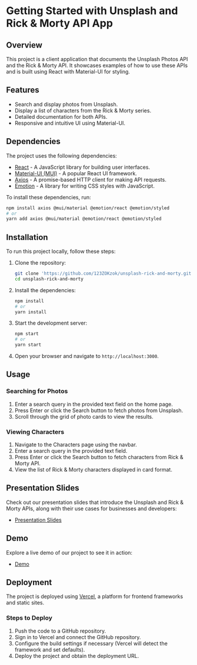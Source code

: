 # Getting Started with Unsplash and Rick & Morty API App

## Overview

This project is a client application that documents the Unsplash Photos API and the Rick & Morty API. It showcases examples of how to use these APIs and is built using React with Material-UI for styling.

## Features

- Search and display photos from Unsplash.
- Display a list of characters from the Rick & Morty series.
- Detailed documentation for both APIs.
- Responsive and intuitive UI using Material-UI.

## Dependencies

The project uses the following dependencies:

- [React](https://reactjs.org/) - A JavaScript library for building user interfaces.
- [Material-UI (MUI)](https://mui.com/) - A popular React UI framework.
- [Axios](https://axios-http.com/) - A promise-based HTTP client for making API requests.
- [Emotion](https://emotion.sh/docs/introduction) - A library for writing CSS styles with JavaScript.

To install these dependencies, run:

```bash
npm install axios @mui/material @emotion/react @emotion/styled
# or
yarn add axios @mui/material @emotion/react @emotion/styled
```

## Installation

To run this project locally, follow these steps:

1. Clone the repository:
    ```bash
    git clone 'https://github.com/123ZOKzok/unsplash-rick-and-morty.git'
    cd unsplash-rick-and-morty
    ```

2. Install the dependencies:
    ```bash
    npm install
    # or
    yarn install
    ```

3. Start the development server:
    ```bash
    npm start
    # or
    yarn start
    ```

4. Open your browser and navigate to `http://localhost:3000`.

## Usage

### Searching for Photos

1. Enter a search query in the provided text field on the home page.
2. Press Enter or click the Search button to fetch photos from Unsplash.
3. Scroll through the grid of photo cards to view the results.

### Viewing Characters

1. Navigate to the Characters page using the navbar.
2. Enter a search query in the provided text field.
3. Press Enter or click the Search button to fetch characters from Rick & Morty API.
4. View the list of Rick & Morty characters displayed in card format.

## Presentation Slides

Check out our presentation slides that introduce the Unsplash and Rick & Morty APIs, along with their use cases for businesses and developers:

- [Presentation Slides](https://www.canva.com/design/DAGIv52d0Y0/yzqerz-S5L8h8HPvr-W7tA/edit?utm_content=DAGIv52d0Y0&utm_campaign=designshare&utm_medium=link2&utm_source=sharebutton)

## Demo

Explore a live demo of our project to see it in action:
- [Demo](https://unsplash-rick-and-morty.vercel.app/unsplash)

## Deployment

The project is deployed using [Vercel](https://vercel.com/), a platform for frontend frameworks and static sites.

### Steps to Deploy

1. Push the code to a GitHub repository.
2. Sign in to Vercel and connect the GitHub repository.
3. Configure the build settings if necessary (Vercel will detect the framework and set defaults).
4. Deploy the project and obtain the deployment URL.

